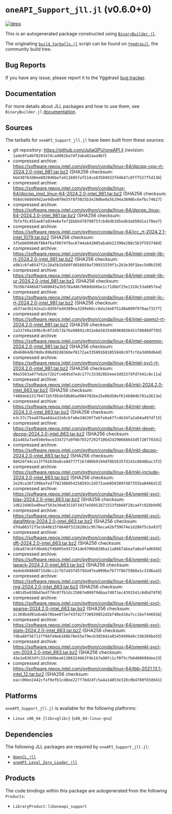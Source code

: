 # `oneAPI_Support_jll.jl` (v0.6.0+0)

[![deps](https://juliahub.com/docs/oneAPI_Support_jll/deps.svg)](https://juliahub.com/ui/Packages/General/oneAPI_Support_jll/)

This is an autogenerated package constructed using [`BinaryBuilder.jl`](https://github.com/JuliaPackaging/BinaryBuilder.jl).

The originating [`build_tarballs.jl`](https://github.com/JuliaPackaging/Yggdrasil/blob/4f88f4e3e48843cbf8ccfe9c7babc10ddd6be909/O/oneAPI_Support/build_tarballs.jl) script can be found on [`Yggdrasil`](https://github.com/JuliaPackaging/Yggdrasil/), the community build tree.

## Bug Reports

If you have any issue, please report it to the Yggdrasil [bug tracker](https://github.com/JuliaPackaging/Yggdrasil/issues).

## Documentation

For more details about JLL packages and how to use them, see `BinaryBuilder.jl` [documentation](https://docs.binarybuilder.org/stable/jll/).

## Sources

The tarballs for `oneAPI_Support_jll.jl` have been built from these sources:

* git repository: https://github.com/JuliaGPU/oneAPI.jl (revision: `1a4e9fa4bf8283474cad062ba7df3aba02aaa9bf`)
* compressed archive: https://software.repos.intel.com/python/conda/linux-64/dpcpp-cpp-rt-2024.2.0-intel_981.tar.bz2 (SHA256 checksum: `bb430763d0ee6029d6befa911605faf514ce83584933f64647c8fff527f5d136`)
* compressed archive: https://software.repos.intel.com/python/conda/linux-64/dpcpp_impl_linux-64-2024.2.0-intel_981.tar.bz2 (SHA256 checksum: `958dc668d49d2ae9dbe0f0e55f8f5025b3e280be0a5b294a3898bc6efbc74627`)
* compressed archive: https://software.repos.intel.com/python/conda/linux-64/dpcpp_linux-64-2024.2.0-intel_981.tar.bz2 (SHA256 checksum: `7bfef6c455ae87a034e6efef1bbbbd7079875fcb4bdb3d5edbda950d1a1f0ee7`)
* compressed archive: https://software.repos.intel.com/python/conda/linux-64/icc_rt-2024.2.1-intel_1079.tar.bz2 (SHA256 checksum: `3f5eb6990d6f804f6af0074f9ac6744a641005ababb22390e288c5b3f593748d`)
* compressed archive: https://software.repos.intel.com/python/conda/linux-64/intel-cmplr-lib-rt-2024.2.0-intel_981.tar.bz2 (SHA256 checksum: `a9b1c6fa0547f2c28a5b1b560fd656859af30933259f1c2b3e30f1bec5d9b259`)
* compressed archive: https://software.repos.intel.com/python/conda/linux-64/intel-cmplr-lib-ur-2024.2.0-intel_981.tar.bz2 (SHA256 checksum: `7b39b7446b875408045a3b578ad467060db66be1c71dbbf25e1310c53a0857ea`)
* compressed archive: https://software.repos.intel.com/python/conda/linux-64/intel-cmplr-lic-rt-2024.2.0-intel_981.tar.bz2 (SHA256 checksum: `ab37ae3b142ea2cdd5bfed4389ea3299e66cc6da14e8751d8a609f970ae732ff`)
* compressed archive: https://software.repos.intel.com/python/conda/linux-64/intel-opencl-rt-2024.2.0-intel_981.tar.bz2 (SHA256 checksum: `1a33749a1696c0c0f2d572b76a98891c032e8e58354d6969036451f0848dff05`)
* compressed archive: https://software.repos.intel.com/python/conda/linux-64/intel-openmp-2024.2.0-intel_981.tar.bz2 (SHA256 checksum: `db46064dbf0dbc096d92d8368ef8172ae335001b81055840c97fcfda3d09d64d`)
* compressed archive: https://software.repos.intel.com/python/conda/linux-64/intel-sycl-rt-2024.2.0-intel_981.tar.bz2 (SHA256 checksum: `98a5503a47feb2e72b2fce045d7edc177c333828b5eee3dd337dfd7441c8c11a`)
* compressed archive: https://software.repos.intel.com/python/conda/linux-64/mkl-2024.2.0-intel_663.tar.bz2 (SHA256 checksum: `f480deb23179471b5f05de50b06ad984702be25e66d58ef614b804b781a3613e`)
* compressed archive: https://software.repos.intel.com/python/conda/linux-64/mkl-devel-2024.2.0-intel_663.tar.bz2 (SHA256 checksum: `e3c37c75aa870aa8daa32e6cbfa6e34639f7e6fe6a67fc4b34fa2a94a497df15`)
* compressed archive: https://software.repos.intel.com/python/conda/linux-64/mkl-devel-dpcpp-2024.2.0-intel_663.tar.bz2 (SHA256 checksum: `82a403a7ae930e9ace33472fa9f0b7652f292f106d2d290668643d57207783d1`)
* compressed archive: https://software.repos.intel.com/python/conda/linux-64/mkl-dpcpp-2024.2.0-intel_663.tar.bz2 (SHA256 checksum: `08426f44ca13ff81030a8ce8d777f167d06b9194df8b5635fd143c0848bac3f2`)
* compressed archive: https://software.repos.intel.com/python/conda/linux-64/mkl-include-2024.2.0-intel_663.tar.bz2 (SHA256 checksum: `2e29ca36f199bafed778230b054256593c2d572aeb050389fd87355ba0466d13`)
* compressed archive: https://software.repos.intel.com/python/conda/linux-64/onemkl-sycl-blas-2024.2.0-intel_663.tar.bz2 (SHA256 checksum: `1d622d465ed0eaf583e30a0351873437e58952b71553fbb68f28ca4fc92bb9d9`)
* compressed archive: https://software.repos.intel.com/python/conda/linux-64/onemkl-sycl-datafitting-2024.2.0-intel_663.tar.bz2 (SHA256 checksum: `d7da0657275e1640b15f8640f321028b1c9576eca42bf59674e1d286f5cba937`)
* compressed archive: https://software.repos.intel.com/python/conda/linux-64/onemkl-sycl-dft-2024.2.0-intel_663.tar.bz2 (SHA256 checksum: `2dba874c8fd0ebb2f4b005e937241de9706b028ba11a0667abeafa0edfad6956`)
* compressed archive: https://software.repos.intel.com/python/conda/linux-64/onemkl-sycl-lapack-2024.2.0-intel_663.tar.bz2 (SHA256 checksum: `4e4eb4b88d0715d8cc2c7b7a937d579da97ea099be7bf7f8b75968a1c32d6aa5`)
* compressed archive: https://software.repos.intel.com/python/conda/linux-64/onemkl-sycl-rng-2024.2.0-intel_663.tar.bz2 (SHA256 checksum: `c401d5e830bd3edf70c07fb1dc25067e80979d6aa7d971ec4391541c6dbd7df8`)
* compressed archive: https://software.repos.intel.com/python/conda/linux-64/onemkl-sycl-sparse-2024.2.0-intel_663.tar.bz2 (SHA256 checksum: `2c369bdd91eba6b70bee073ef43fd27730939852d2bf40ed10a7cc16ef44691b`)
* compressed archive: https://software.repos.intel.com/python/conda/linux-64/onemkl-sycl-stats-2024.2.0-intel_663.tar.bz2 (SHA256 checksum: `7dba88f56711ff66fd4eb188b70e55e79ecb385842a85459d96d4c196304be55`)
* compressed archive: https://software.repos.intel.com/python/conda/linux-64/onemkl-sycl-vm-2024.2.0-intel_663.tar.bz2 (SHA256 checksum: `43e1e0363dfc22cb9dbea61306324b63f4b1b7a90fc1cf0f5cfb6400698dee33`)
* compressed archive: https://software.repos.intel.com/python/conda/linux-64/tbb-2021.13.1-intel_12.tar.bz2 (SHA256 checksum: `eacc00ee2442cfaf9efb1cd8ee227f76d24fc5a4a14853e328c0b4780f83dd41`)

## Platforms

`oneAPI_Support_jll.jl` is available for the following platforms:

* `Linux x86_64 {libc=glibc}` (`x86_64-linux-gnu`)

## Dependencies

The following JLL packages are required by `oneAPI_Support_jll.jl`:

* [`OpenCL_jll`](https://github.com/JuliaBinaryWrappers/OpenCL_jll.jl)
* [`oneAPI_Level_Zero_Loader_jll`](https://github.com/JuliaBinaryWrappers/oneAPI_Level_Zero_Loader_jll.jl)

## Products

The code bindings within this package are autogenerated from the following `Products`:

* `LibraryProduct`: `liboneapi_support`
